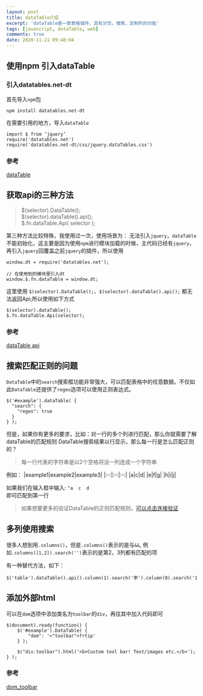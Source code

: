 ```yaml
---
layout: post
title: dataTable介绍
excerpt: 'dataTable是一款表格插件，具有分页，搜索，定制列的功能'
tags: [javascript, dataTable, web]
comments: true
date: 2020-11-21 09:48:04
---
```


## 使用npm 引入dataTable
### 引入datatables.net-dt
首先导入`npm`包
```
npm install datatables.net-dt
```

在需要引用的地方，导入`dataTable`
```
import $ from ‘jquery’
require('datatables.net')
require('datatables.net-dt/css/jquery.dataTables.css')
```

### 参考
[dataTable](https://datatables.net/download/)


## 获取api的三种方法

> $(selector).DataTable();  
> $(selector).dataTable().api();  
> $.fn.dataTable.Api( selector );

第三种方法比较特殊，我使用过一次，使用场景为：
无法引入`jquery`，`dataTable`不能初始化，这主要是因为使用`npm`进行模块加载的时候，主代码已经有`jquery`，再引入`jquery`回覆盖之前`jquery`的插件，所以使用

```
window.dt = require('datatables.net');

// 在使用到的模块里引入dt
window.$.fn.dataTable = window.dt;
```
这里使用 `$(selector).DataTable();`、`$(selector).dataTable().api();` 都无法返回Api;所以使用如下方式
```
$(selector).dataTable();
$.fn.dataTable.Api(selector); 
```

### 参考
[dataTable api](http://datatables.club/manual/api.html)

## 搜索匹配正则的问题
`DataTable`中的`search`搜索框功能非常强大，可以匹配表格中的任意数据。不仅如此`DataTable`还提供了`regex`选项可以使用正则表达式。
```
$('#example').dataTable( {
  "search": {
    "regex": true
  }
} );
```
但是，如果你有更多的要求，比如：对一行的多个列进行匹配，那么你就需要了解dataTable的匹配规则
DataTable搜索结果以行显示，那么每一行是怎么匹配正则的？

>每一行代表的字符串是以2个空格将没一列连成一个字符串

例如：
|example1|example2|example3|
|:-:|:-:|:-:|
|a|c|d|
|e|f|g|
|h|i|j|

如果我们在输入框中输入: `^a  c  d`  
即可匹配到第一行

>如果想要更多的验证DataTable的正则匹配规则，[可以点击连接验证](https://datatables.net/examples/api/regex.html)

## 多列使用搜索

很多人想到用`.columns()`，但是`.columns()`表示的是与`&&`, 例如`.columns([1,2]).search('')`表示的是第2，3列都有匹配的项

有一种替代方法，如下：
```
$('table').dataTable().api().column(1).search('李').column(0).search('1').draw();
```

## 添加外部html
可以在`dom`选项中添加类名为`toolbar`的`div`，再往其中加入代码即可
```
$(document).ready(function() {
    $('#example').DataTable( {
        "dom": '<"toolbar">frtip'
    } );
 
    $("div.toolbar").html('<b>Custom tool bar! Text/images etc.</b>');
} );
```
### 参考
[dom_toolbar](https://datatables.net/examples/advanced_init/dom_toolbar.html)
